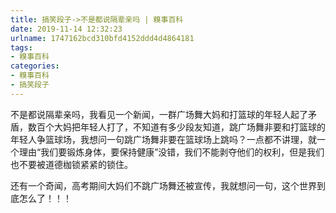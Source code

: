 ```yaml
---
title: 搞笑段子->不是都说隔辈亲吗 | 糗事百科
date: 2019-11-14 12:32:23
urlname: 1747162bcd310bfd4152ddd4d4864181
tags: 
- 糗事百科
categories:
- 糗事百科
- 搞笑段子
---
```

不是都说隔辈亲吗，我看见一个新闻，一群广场舞大妈和打篮球的年轻人起了矛盾，数百个大妈把年轻人打了，不知道有多少段友知道，跳广场舞非要和打篮球的年轻人争篮球场，我想问一句跳广场舞非要在篮球场上跳吗？一点都不讲理，就一个理由“我们要锻炼身体，要保持健康”没错，我们不能剥夺他们的权利，但是我们也不要被道德枷锁紧紧的锁住。

还有一个奇闻，高考期间大妈们不跳广场舞还被宣传，我就想问一句，这个世界到底怎么了！！！


